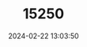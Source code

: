 ---
title: "15250"
category: "Oligoryzomys longicaudatus"
draft: false
date: 2024-02-22 13:03:50
languages:
  English: ["Long-tailed Pygmy Rice Rat"]
---